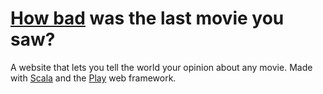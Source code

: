 [How bad][1] was the last movie you saw?
========================================

A website that lets you tell the world your opinion about
any movie. Made with [Scala][2] and the [Play][3] web framework.

[1]: http://how-bad.herokuapp.com
[2]: http://www.scala-lang.org
[3]: https://www.playframework.com
